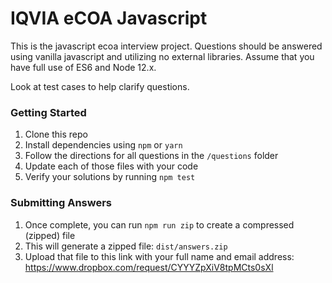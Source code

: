 # IQVIA eCOA Javascript
This is the javascript ecoa interview project. Questions should be answered using vanilla javascript and utilizing no external libraries. Assume that you have full use of ES6 and Node 12.x.

Look at test cases to help clarify questions.

### Getting Started

 1. Clone this repo
 2. Install dependencies using `npm` or `yarn`
 3. Follow the directions for all questions in the `/questions` folder
 4. Update each of those files with your code
 5. Verify your solutions by running `npm test`

### Submitting Answers

  1. Once complete, you can run `npm run zip` to create a compressed (zipped) file
  2. This will generate a zipped file: `dist/answers.zip`
  3. Upload that file to this link with your full name and email address: https://www.dropbox.com/request/CYYYZpXiV8tpMCts0sXl


